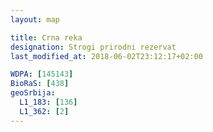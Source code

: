 ```yaml
---
layout: map

title: Crna reka
designation: Strogi prirodni rezervat
last_modified_at: 2018-06-02T23:12:17+02:00

WDPA: [145143]
BioRaS: [438]
geoSrbija:
  L1_183: [136]
  L1_362: [2]
---
```

